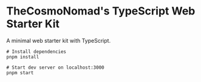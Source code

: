 # TheCosmoNomad's TypeScript Web Starter Kit

A minimal web starter kit with TypeScript.

```shell
# Install dependencies
pnpm install

# Start dev server on localhost:3000
pnpm start
```